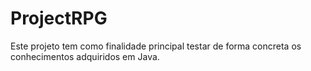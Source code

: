 # ProjectRPG
Este projeto tem como finalidade principal testar de forma concreta os conhecimentos adquiridos em Java.
